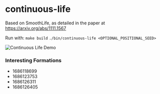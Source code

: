 # continuous-life
Based on SmoothLife, as detailed in the paper at https://arxiv.org/abs/1111.1567

Run with:
`make build`
`./bin/continuous-life <OPTIONAL_POSITIONAL_SEED>`

![Continuous Life Demo](https://media.giphy.com/media/v1.Y2lkPTc5MGI3NjExMDJkYmNjM2UyYTljYTVkNjkyZjZmNTk4OTZiZmRjYzEyZTM1NDNiMCZlcD12MV9pbnRlcm5hbF9naWZzX2dpZklkJmN0PWc/2Kk2Fa1n1XEgJggcwl/giphy.gif)

### Interesting Formations

* 1686118699
* 1686123753
* 1686126311
* 1686126405
